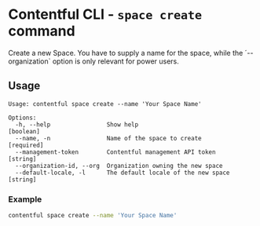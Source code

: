 # Contentful CLI - `space create` command

Create a new Space. You have to supply a name for the space, while the ´--organization`
option is only relevant for power users.

## Usage

```
Usage: contentful space create --name 'Your Space Name'

Options:
  -h, --help                Show help                                  [boolean]
  --name, -n                Name of the space to create               [required]
  --management-token        Contentful management API token             [string]
  --organization-id, --org  Organization owning the new space
  --default-locale, -l      The default locale of the new space         [string]
```

### Example

```sh
contentful space create --name 'Your Space Name'
```
